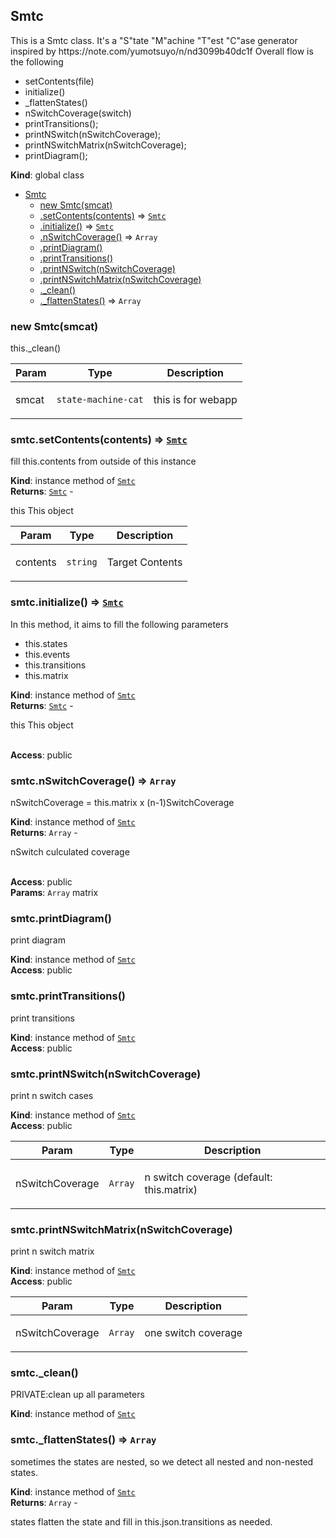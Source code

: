 <a name="Smtc"></a>

## Smtc
<p>This is a Smtc class. It's a &quot;S&quot;tate &quot;M&quot;achine &quot;T&quot;est &quot;C&quot;ase generator inspired by https://note.com/yumotsuyo/n/nd3099b40dc1f
Overall flow is the following</p>
<ul>
<li>setContents(file)</li>
<li>initialize()</li>
<li>_flattenStates()</li>
<li>nSwitchCoverage(switch)</li>
<li>printTransitions();</li>
<li>printNSwitch(nSwitchCoverage);</li>
<li>printNSwitchMatrix(nSwitchCoverage);</li>
<li>printDiagram();</li>
</ul>

**Kind**: global class  

* [Smtc](#Smtc)
    * [new Smtc(smcat)](#new_Smtc_new)
    * [.setContents(contents)](#Smtc+setContents) ⇒ [<code>Smtc</code>](#Smtc)
    * [.initialize()](#Smtc+initialize) ⇒ [<code>Smtc</code>](#Smtc)
    * [.nSwitchCoverage()](#Smtc+nSwitchCoverage) ⇒ <code>Array</code>
    * [.printDiagram()](#Smtc+printDiagram)
    * [.printTransitions()](#Smtc+printTransitions)
    * [.printNSwitch(nSwitchCoverage)](#Smtc+printNSwitch)
    * [.printNSwitchMatrix(nSwitchCoverage)](#Smtc+printNSwitchMatrix)
    * [._clean()](#Smtc+_clean)
    * [._flattenStates()](#Smtc+_flattenStates) ⇒ <code>Array</code>

<a name="new_Smtc_new"></a>

### new Smtc(smcat)
<p>this._clean()</p>


| Param | Type | Description |
| --- | --- | --- |
| smcat | <code>state-machine-cat</code> | <p>this is for webapp</p> |

<a name="Smtc+setContents"></a>

### smtc.setContents(contents) ⇒ [<code>Smtc</code>](#Smtc)
<p>fill this.contents from outside of this instance</p>

**Kind**: instance method of [<code>Smtc</code>](#Smtc)  
**Returns**: [<code>Smtc</code>](#Smtc) - <p>this This object</p>  

| Param | Type | Description |
| --- | --- | --- |
| contents | <code>string</code> | <p>Target Contents</p> |

<a name="Smtc+initialize"></a>

### smtc.initialize() ⇒ [<code>Smtc</code>](#Smtc)
<p>In this method, it aims to fill the following parameters</p>
<ul>
<li>this.states</li>
<li>this.events</li>
<li>this.transitions</li>
<li>this.matrix</li>
</ul>

**Kind**: instance method of [<code>Smtc</code>](#Smtc)  
**Returns**: [<code>Smtc</code>](#Smtc) - <p>this This object</p>  
**Access**: public  
<a name="Smtc+nSwitchCoverage"></a>

### smtc.nSwitchCoverage() ⇒ <code>Array</code>
<p>nSwitchCoverage = this.matrix x (n-1)SwitchCoverage</p>

**Kind**: instance method of [<code>Smtc</code>](#Smtc)  
**Returns**: <code>Array</code> - <p>nSwitch culculated coverage</p>  
**Access**: public  
**Params**: <code>Array</code> matrix  
<a name="Smtc+printDiagram"></a>

### smtc.printDiagram()
<p>print diagram</p>

**Kind**: instance method of [<code>Smtc</code>](#Smtc)  
**Access**: public  
<a name="Smtc+printTransitions"></a>

### smtc.printTransitions()
<p>print transitions</p>

**Kind**: instance method of [<code>Smtc</code>](#Smtc)  
**Access**: public  
<a name="Smtc+printNSwitch"></a>

### smtc.printNSwitch(nSwitchCoverage)
<p>print n switch cases</p>

**Kind**: instance method of [<code>Smtc</code>](#Smtc)  
**Access**: public  

| Param | Type | Description |
| --- | --- | --- |
| nSwitchCoverage | <code>Array</code> | <p>n switch coverage (default: this.matrix)</p> |

<a name="Smtc+printNSwitchMatrix"></a>

### smtc.printNSwitchMatrix(nSwitchCoverage)
<p>print n switch matrix</p>

**Kind**: instance method of [<code>Smtc</code>](#Smtc)  
**Access**: public  

| Param | Type | Description |
| --- | --- | --- |
| nSwitchCoverage | <code>Array</code> | <p>one switch coverage</p> |

<a name="Smtc+_clean"></a>

### smtc.\_clean()
<p>PRIVATE:clean up all parameters</p>

**Kind**: instance method of [<code>Smtc</code>](#Smtc)  
<a name="Smtc+_flattenStates"></a>

### smtc.\_flattenStates() ⇒ <code>Array</code>
<p>sometimes the states are nested, so we detect all nested and non-nested states.</p>

**Kind**: instance method of [<code>Smtc</code>](#Smtc)  
**Returns**: <code>Array</code> - <p>states flatten the state and fill in this.json.transitions as needed.</p>  
